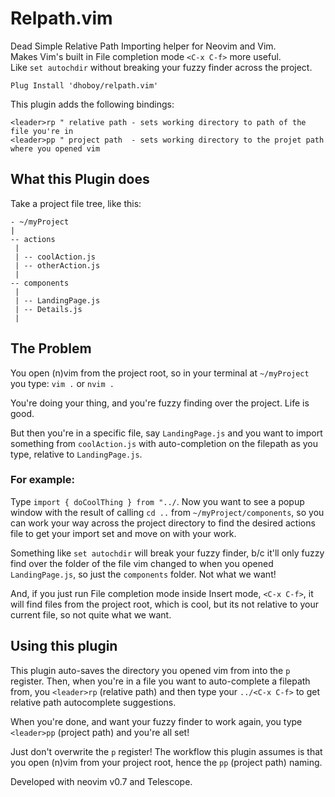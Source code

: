 # Relpath.vim
Dead Simple Relative Path Importing helper for Neovim and Vim.\
Makes Vim's built in File completion mode `<C-x C-f>` more useful.\
Like `set autochdir` without breaking your fuzzy finder across the project.

```
Plug Install 'dhoboy/relpath.vim'
```

This plugin adds the following bindings:
```
<leader>rp " relative path - sets working directory to path of the file you're in
<leader>pp " project path  - sets working directory to the projet path where you opened vim
```

## What this Plugin does

Take a project file tree, like this:

```
- ~/myProject
|
-- actions
 |
 | -- coolAction.js
 | -- otherAction.js
 |
-- components
 |
 | -- LandingPage.js
 | -- Details.js
 |
```

## The Problem

You open (n)vim from the project root, so in your terminal at `~/myProject` you
type: `vim .` or `nvim .`

You're doing your thing, and you're fuzzy finding over the project. Life is good.

But then you're in a specific file, say `LandingPage.js` and you want to import
something from `coolAction.js` with auto-completion on the filepath as you type,
relative to `LandingPage.js`.

### For example:
Type `import { doCoolThing } from "../`. Now you want to see a popup window with
the result of calling `cd ..` from `~/myProject/components`,
so you can work your way across the project directory to find the desired actions
file to get your import set and move on with your work.

Something like `set autochdir` will break your fuzzy finder, b/c it'll only fuzzy
find over the folder of the file vim changed to when you opened `LandingPage.js`,
so just the `components` folder. Not what we want!

And, if you just run File completion mode inside Insert mode, `<C-x C-f>`,
it will find files from the project root, which is cool, but its not relative to
your current file, so not quite what we want.

## Using this plugin
This plugin auto-saves the directory you opened vim from into the `p` register.
Then, when you're in a file you want to auto-complete a filepath from, you
`<leader>rp` (relative path) and then type your `../<C-x C-f>` to get relative
path autocomplete suggestions.

When you're done, and want your fuzzy finder to work again, you type `<leader>pp`
(project path) and you're all set!

Just don't overwrite the `p` register!
The workflow this plugin assumes is that you open (n)vim from your project root,
hence the `pp` (project path) naming.

Developed with neovim v0.7 and Telescope.

